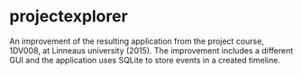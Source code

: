 # projectexplorer

An improvement of the resulting application from the project course, 1DV008, at Linneaus university (2015). The improvement includes a different GUI and the application uses SQLite to store events in a created timeline.
